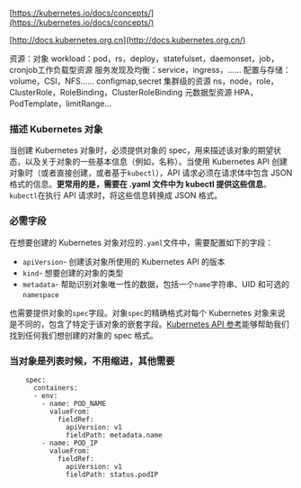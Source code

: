 [https://kubernetes.io/docs/concepts/](https://kubernetes.io/docs/concepts/)

[http://docs.kubernetes.org.cn](http://docs.kubernetes.org.cn/) 

资源：对象
    workload：pod，rs，deploy，statefulset，daemonset，job，cronjob工作负载型资源
    服务发现及均衡：service，ingress，......
    配置与存储：volume，CSI，NFS......
        configmap,secret
    集群级的资源
        ns，node，role，ClusterRole，RoleBinding，ClusterRoleBinding
    元数据型资源
        HPA，PodTemplate，limitRange...

### 描述 Kubernetes 对象

当创建 Kubernetes 对象时，必须提供对象的 spec，用来描述该对象的期望状态，以及关于对象的一些基本信息（例如，名称）。当使用 Kubernetes API 创建对象时（或者直接创建，或者基于`kubectl`），API 请求必须在请求体中包含 JSON 格式的信息。**更常用的是，需要在 .yaml 文件中为 kubectl 提供这些信息**。`kubectl`在执行 API 请求时，将这些信息转换成 JSON 格式。
### 必需字段

在想要创建的 Kubernetes 对象对应的`.yaml`文件中，需要配置如下的字段：

*   `apiVersion`\- 创建该对象所使用的 Kubernetes API 的版本
*   `kind`\- 想要创建的对象的类型
*   `metadata`\- 帮助识别对象唯一性的数据，包括一个`name`字符串、UID 和可选的`namespace`

也需要提供对象的`spec`字段。对象`spec`的精确格式对每个 Kubernetes 对象来说是不同的，包含了特定于该对象的嵌套字段。[Kubernetes API 参考](https://kubernetes.io/docs/api/)能够帮助我们找到任何我们想创建的对象的 spec 格式。

### **当对象是列表时候，不用缩进，其他需要**
```
    spec:
      containers:
      - env:
        - name: POD_NAME
          valueFrom:
            fieldRef:
              apiVersion: v1
              fieldPath: metadata.name
        - name: POD_IP
          valueFrom:
            fieldRef:
              apiVersion: v1
              fieldPath: status.podIP
```



      